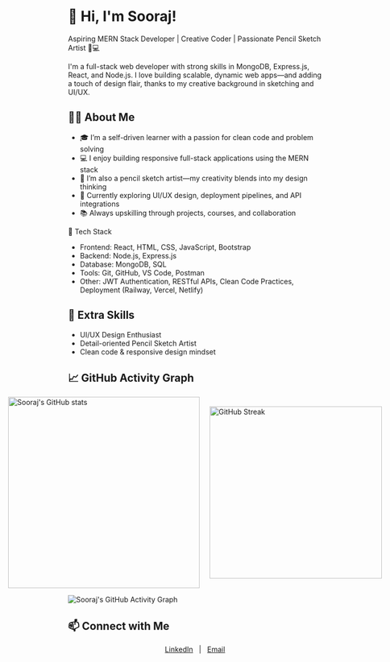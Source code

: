 # 👋 Hi, I'm Sooraj!

Aspiring MERN Stack Developer | Creative Coder | Passionate Pencil Sketch Artist 🎨💻

I'm a full-stack web developer with strong skills in MongoDB, Express.js, React, and Node.js. I love building scalable, dynamic web apps—and adding a touch of design flair, thanks to my creative background in sketching and UI/UX.

## 🧑‍💻 About Me

- 🎓 I’m a self-driven learner with a passion for clean code and problem solving  
- 💻 I enjoy building responsive full-stack applications using the MERN stack  
- 🎨 I’m also a pencil sketch artist—my creativity blends into my design thinking  
- 🚀 Currently exploring UI/UX design, deployment pipelines, and API integrations  
- 📚 Always upskilling through projects, courses, and collaboration

💼 Tech Stack

- Frontend: React, HTML, CSS, JavaScript, Bootstrap  
- Backend: Node.js, Express.js  
- Database: MongoDB, SQL  
- Tools: Git, GitHub, VS Code, Postman  
- Other: JWT Authentication, RESTful APIs, Clean Code Practices, Deployment (Railway, Vercel, Netlify)

## 🌟 Extra Skills
- UI/UX Design Enthusiast  
- Detail-oriented Pencil Sketch Artist  
- Clean code & responsive design mindset

## 📈 GitHub Activity Graph

<div style="display: flex; gap: 20px; justify-content: center; align-items: center;">

  <img src="https://github-readme-stats.vercel.app/api?username=sooraj8136&show_icons=true&theme=radical" alt="Sooraj's GitHub stats" width="380"/>

  <img src="https://github-readme-stats.vercel.app/api/top-langs/?username=sooraj8136&layout=compact&theme=radical" alt="GitHub Streak" width="342"/>

</div>

![Sooraj's GitHub Activity Graph](https://github-readme-activity-graph.vercel.app/graph?username=sooraj8136&theme=github-compact&color=61DBFB&line=61DBFB&point=FFFFFF&area=true&bg_color=000000&hide_border=true)

## 📫 Connect with Me

<p align="center">
  <a href="https://www.linkedin.com/in/soorajcp" target="_blank">LinkedIn</a> &nbsp;&nbsp;|&nbsp;&nbsp; 
  <a href="mailto:soorajcpchathanathparampil@gmail.com" target="_blank">Email</a>
</p>

